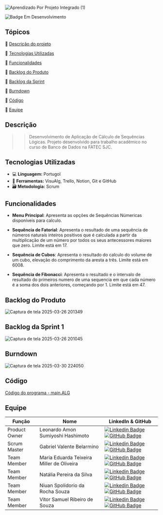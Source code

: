 ![Aprendizado Por Projeto Integrado (1)](https://github.com/user-attachments/assets/9f28fe3d-6635-4eca-8655-17f9e63a8e02)

![Badge Em Desenvolvimento](https://img.shields.io/badge/Status-Em%20Desenvolvimento-badge)

## Tópicos 

:small_blue_diamond: [Descrição do projeto](#Descrição)

:small_blue_diamond: [Tecnologias Utilizadas](#Tecnologias-Utilizadas)

:small_blue_diamond: [Funcionalidades](#Funcionalidades)

:small_blue_diamond: [Backlog do Produto](#Backlog-do-Produto)

:small_blue_diamond: [Backlog da Sprint](#Backlog-da-Sprint)

:small_blue_diamond: [Burndown](#Burndown)

:small_blue_diamond: [Código](#Codigo)

:small_blue_diamond: [Equipe](#Equipe)


## Descrição

> > Desenvolvimento de Aplicação de Cálculo de Sequências Lógicas. Projeto desenvolvido para trabalho acadêmico no curso de Banco de Dados na FATEC SJC.

## Tecnologias Utilizadas

- 💻 **Linguagem:** Portugol
- 🔧 **Ferramentas:**  VisuAlg, Trello, Notion, Git e GitHub
- 🗃️ **Metodologia:** Scrum

## Funcionalidades

- **Menu Principal**: Apresenta as opções de Sequências Númericas disponíveis para calculo.

- **Sequência de Fatorial**: Apresenta o resultado de uma sequência de números naturais inteiros positivos que é calculada a partir da multiplicação de um número por todos os seus antecessores maiores que zero. Limite está em 17.
  
- **Sequência de Cubos**: Apresenta o resultado do calculo do volume de um cubo, elevação do comprimento da aresta a três. Limite está em 6008.
  
- **Sequência de Fibonacci**: Apresenta o resultado e o intervalo de resultado do primeiros numero de uma sequencia em que cada número é a soma dos dois anteriores, começando por 1. Limite está em 47. 

## Backlog do Produto

![Captura de tela 2025-03-26 201349](https://github.com/user-attachments/assets/8f1b3512-2ce7-45e6-915a-76901c47f2a7) 



## Backlog da Sprint 1

![Captura de tela 2025-03-26 201045](https://github.com/user-attachments/assets/f0811572-6910-4b73-8e37-d1cef969ec5e) 

## Burndown

![Captura de tela 2025-03-30 224050](https://github.com/user-attachments/assets/3223b677-cd2c-4bde-ad81-00c20a792f91)

  
## Código

[Código do programa - main.ALG](https://github.com/gabrielvalentesjc/API/blob/main/main.ALG)

## Equipe

 | Função | Nome |  LinkedIn & GitHub |
 | - | - | - |
 |Product Owner| Leonardo Amon Sumiyoshi Hashimoto | [![Linkedin Badge](https://img.shields.io/badge/Linkedin-blue?style=flat-square&logo=Linkedin&logoColor=white)]() [![GitHub Badge](https://img.shields.io/badge/GitHub-111217?style=flat-square&logo=github&logoColor=white)]()|
 |Scrum Master| Gabriel Valente Belarmino| [![Linkedin Badge](https://img.shields.io/badge/Linkedin-blue?style=flat-square&logo=Linkedin&logoColor=white)]() [![GitHub Badge](https://img.shields.io/badge/GitHub-111217?style=flat-square&logo=github&logoColor=white)]()|
 |Team Member| Maria Eduarda Teixeira Miller de Oliveira| [![Linkedin Badge](https://img.shields.io/badge/Linkedin-blue?style=flat-square&logo=Linkedin&logoColor=white)]() [![GitHub Badge](https://img.shields.io/badge/GitHub-111217?style=flat-square&logo=github&logoColor=white)]()|
 |Team Member| Natália Pereira da Silva | [![Linkedin Badge](https://img.shields.io/badge/Linkedin-blue?style=flat-square&logo=Linkedin&logoColor=white)]() [![GitHub Badge](https://img.shields.io/badge/GitHub-111217?style=flat-square&logo=github&logoColor=white)]()|
 |Team Member| Niuan Spolidorio da Rocha Souza| [![Linkedin Badge](https://img.shields.io/badge/Linkedin-blue?style=flat-square&logo=Linkedin&logoColor=white)]() [![GitHub Badge](https://img.shields.io/badge/GitHub-111217?style=flat-square&logo=github&logoColor=white)]()|
  |Team Member| Vitor Samuel Ribeiro de Souza | [![Linkedin Badge](https://img.shields.io/badge/Linkedin-blue?style=flat-square&logo=Linkedin&logoColor=white)]() [![GitHub Badge](https://img.shields.io/badge/GitHub-111217?style=flat-square&logo=github&logoColor=white)]()|





  
